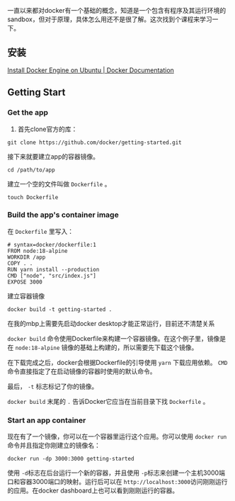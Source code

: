 一直以来都对docker有一个基础的概念，知道是一个包含有程序及其运行环境的sandbox，但对于原理，具体怎么用还不是很了解。这次找到个课程来学习一下。

## 安装

[Install Docker Engine on Ubuntu | Docker Documentation](https://docs.docker.com/engine/install/ubuntu/)

## Getting Start

### Get the app

1. 首先clone官方的库：
```Shell
git clone https://github.com/docker/getting-started.git
```
接下来就要建立app的容器镜像。
```Shell
cd /path/to/app
```
建立一个空的文件叫做 `Dockerfile` 。
```Shell
touch Dockerfile
```

### Build the app's container image

在 `Dockerfile` 里写入：
```Shell
# syntax=docker/dockerfile:1
FROM node:18-alpine
WORKDIR /app
COPY . .
RUN yarn install --production
CMD ["node", "src/index.js"]
EXPOSE 3000
```

建立容器镜像
```Shell
docker build -t getting-started .
```
在我的mbp上需要先启动docker desktop才能正常运行，目前还不清楚关系

`docker build` 命令使用Dockerfile来构建一个容器镜像。在这个例子里，镜像是在 `node:18-alpine` 镜像的基础上构建的，所以需要先下载这个镜像。

在下载完成之后，docker会根据Dockerfile的引导使用 `yarn` 下载应用依赖。 `CMD` 命令直接指定了在启动镜像的容器时使用的默认命令。

最后， `-t` 标志标记了你的镜像。

`docker build` 末尾的 `.` 告诉Docker它应当在当前目录下找 `Dockerfile` 。

### Start an app container

现在有了一个镜像，你可以在一个容器里运行这个应用。你可以使用 `docker run` 命令并且指定你刚建立的镜像名：
```Shell
docker run -dp 3000:3000 getting-started
```
使用 `-d`标志在后台运行一个新的容器，并且使用 `-p`标志来创建一个主机3000端口和容器3000端口的映射。运行后可以在 `http://localhost:3000`访问刚刚运行的应用。在docker dashboard上也可以看到刚刚运行的容器。

